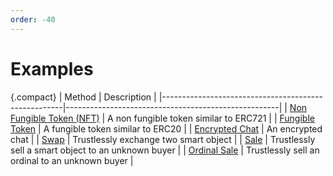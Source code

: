 ```yaml
---
order: -40
---
```


# Examples

{.compact}
| Method | Description |
|-----------------------------------------------------|-----------------------------------------------------|
| [Non Fungible Token (NFT)](./non-fungible-token.md) | A non fungible token similar to ERC721 |
| [Fungible Token](./fungible-token.md) | A fungible token similar to ERC20 |
| [Encrypted Chat](./chat.md) | An encrypted chat |
| [Swap](./swap.md) | Trustlessly exchange two smart object |
| [Sale](./sale.md) | Trustlessly sell a smart object to an unknown buyer |
| [Ordinal Sale](./ordinal-sale.md) | Trustlessly sell an ordinal to an unknown buyer |

